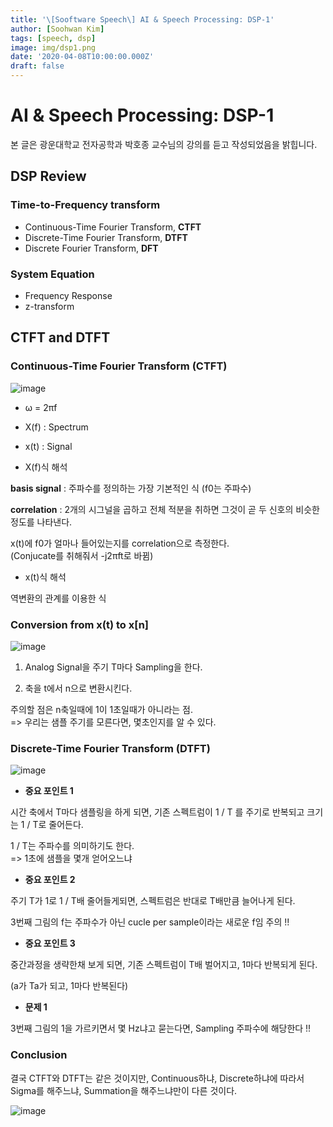 ```yaml
---
title: '\[Sooftware Speech\] AI & Speech Processing: DSP-1'
author: [Soohwan Kim]
tags: [speech, dsp]
image: img/dsp1.png
date: '2020-04-08T10:00:00.000Z'
draft: false
---
```


# AI & Speech Processing: DSP-1
  
  
본 글은 광운대학교 전자공학과 박호종 교수님의 강의를 듣고 작성되었음을 밝힙니다.  
  
## DSP Review  
  
### Time-to-Frequency transform

* Continuous-Time Fourier Transform, **CTFT**
* Discrete-Time Fourier Transform, **DTFT**
* Discrete Fourier Transform, **DFT**

### System Equation
  
* Frequency Response
* z-transform
  
## CTFT and DTFT
  
### Continuous-Time Fourier Transform (CTFT)

![image](https://user-images.githubusercontent.com/42150335/78560266-d08f7200-7850-11ea-930a-c4dc16410ccf.png)
  
* ω = 2πf
  
* X(f) : Spectrum
  
* x(t) : Signal
  
* X(f)식 해석  
  
**basis signal**  : 주파수를 정의하는 가장 기본적인 식 (f0는 주파수)  
  
**correlation** : 2개의 시그널을 곱하고 전체 적분을 취하면 그것이 곧 두 신호의 비슷한 정도를 나타낸다.  
  
x(t)에 f0가 얼마나 들어있는지를 correlation으로 측정한다.  
(Conjucate를 취해줘서 -j2πft로 바뀜)  
  
* x(t)식 해석
  
역변환의 관계를 이용한 식
  
### Conversion from x(t) to x[n]

![image](https://user-images.githubusercontent.com/42150335/78560292-ddac6100-7850-11ea-8c23-e7da693d1bfd.png)
  
1. Analog Signal을 주기 T마다 Sampling을 한다.  
  
2. 축을 t에서 n으로 변환시킨다.  
  
주의할 점은 n축일때에 1이 1초일때가 아니라는 점.  
=> 우리는 샘플 주기를 모른다면, 몇초인지를 알 수 있다.  
  
### Discrete-Time Fourier Transform (DTFT)  
  
![image](https://user-images.githubusercontent.com/42150335/78560748-86f35700-7851-11ea-865e-7946c84988a6.png)
  
* **중요 포인트 1**  
  
시간 축에서 T마다 샘플링을 하게 되면, 기존 스펙트럼이 1 / T 를 주기로 반복되고 크기는 1 / T로 줄어든다.  
  
1 / T는 주파수를 의미하기도 한다.  
=> 1초에 샘플을 몇개 얻어오느냐  
  
* **중요 포인트 2**  
  
주기 T가 1로 1 / T배 줄어들게되면, 스펙트럼은 반대로 T배만큼 늘어나게 된다.  
  
3번째 그림의 f는 주파수가 아닌 cucle per sample이라는 새로운 f임 주의 !!  
  
* **중요 포인트 3**

중간과정을 생략한채 보게 되면, 기존 스펙트럼이 T배 벌어지고, 1마다 반복되게 된다.  
  
(a가 Ta가 되고, 1마다 반복된다)
  
* **문제 1**  
  
3번째 그림의 1을 가르키면서 몇 Hz냐고 묻는다면, Sampling 주파수에 해당한다 !!  
  
### Conclusion

결국 CTFT와 DTFT는 같은 것이지만, Continuous하냐, Discrete하냐에 따라서 Sigma를 해주느냐, Summation을 해주느냐만이 다른 것이다.  
  
![image](https://user-images.githubusercontent.com/42150335/78562135-d9ce0e00-7853-11ea-8fa4-64d5969a5a3d.png)  
  





